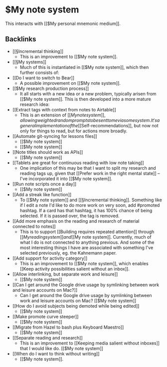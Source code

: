 # $My note system
This interacts with [[$My personal mnemonic medium]].

## Backlinks
* [[§Incremental thinking]]
	* This is an improvement to [[$My note system]].
* [[§My systems]]
	* Much of this is instantiated in [[$My note system]], which then further consists of:
* [[Do I want to switch to Bear]]
	* A possible improvement on [[$My note system]].
* [[$My research production process]]
	* It all starts with a new idea or a new problem, typically arisen from [[$My note system]]. This is then developed into a more mature research idea:
* [[Extract tags with context from notes to Airtable]]
	* This is an extension of [[$My note system]], allowing weighted random prompts to be sent to me via some system. It's a general implementation of the [[$Self-recommendations]], but now not only for things to read, but for actions more broadly.
* [[Automate git-syncing for lessons files]]
	* [[$My note system]]
	* [[$My note system]]
* [[Note titles should work as APIs]]
	* [[$My note system]]
* [[Tablets are great for continuous reading with low note taking]]
	* One implication of this may be that I want to split my research and reading tags up, given that [[Prefer work in the right mental state]] – I've incorporated it into [[$My note system]].
* [[Run note scripts once a day]]
	* [[$My note system]]
* [[Add a streak like function]]
	* To [[$My note system]] and [[§Incremental thinking]]. Something like if I edit a note I'd like to do more work on very soon, add #promoted hashtag. If a card has that hashtag, it has 100% chance of being selected. If it is passed over, the tag is removed.
* [[Add more emphasis on the reading and research of material connected to notes]]
	* This is to support [[Building requires repeated attention]] through [[$My reading system]] and [[$My note system]]. Currently, much of what I do is not connected to anything previous. And some of the most interesting things I have are associated with something I've selected previously, eg. the Kahnemann paper. 
* [[Add support for activity category]]
	* This is an improvement to [[$My note system]], which enables [[Keep activity possibilities salient without an inbox]].
* [[Allow interlinking, but separate work and leisure]]
	* [[$My note system]]
* [[Can I get around the Google drive usage by symlinking between work and leisure accounts on Mac?]]
	* Can I get around the Google drive usage by symlinking between work and leisure accounts on Mac?  [[$My note system]]
* [[How do I avoid subjects being demoted while being edited]]
	* [[$My note system]]
* [[Make promote curve steeper]]
	* [[$My note system]]
* [[Migrate from Hazel to bash plus Keyboard Maestro]]
	* [[$My note system]]
* [[Separate reading and research]]
	* This is an improvement to [[Keeping media salient without inboxes]] that I would like do. [[$My note system]]
* [[When do I want to think without writing]]
	* [[$My note system]].

<!-- #Life -->

<!-- {BearID:32283A48-01C4-4081-A08F-755F790B8F1B-24213-0000509648FF88BB} -->
